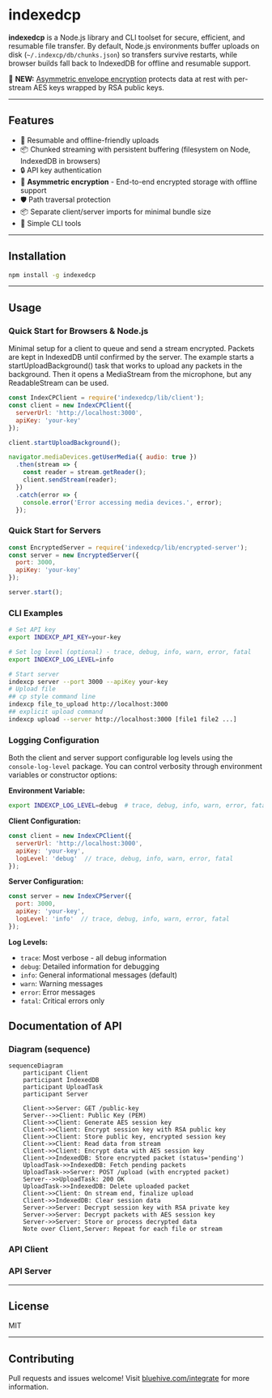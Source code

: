 
# indexedcp

**indexedcp** is a Node.js library and CLI toolset for secure, efficient, and resumable file transfer. By default, Node.js environments buffer uploads on disk (`~/.indexcp/db/chunks.json`) so transfers survive restarts, while browser builds fall back to IndexedDB for offline and resumable support.

🔐 **NEW:** [Asymmetric envelope encryption](#-encryption) protects data at rest with per-stream AES keys wrapped by RSA public keys.

---

## Features

- 🔄 Resumable and offline-friendly uploads
- 📦 Chunked streaming with persistent buffering (filesystem on Node, IndexedDB in browsers)
- 🔒 API key authentication
- 🔐 **Asymmetric encryption** - End-to-end encrypted storage with offline support
- 🛡️ Path traversal protection
- 📦 Separate client/server imports for minimal bundle size
- 🔧 Simple CLI tools

---

## Installation

```bash
npm install -g indexedcp
```

---

## Usage

### Quick Start for Browsers & Node.js
Minimal setup for a client to queue and send a stream encrypted.  Packets are kept in IndexedDB until confirmed by the server. The example starts a startUploadBackground() task that works to upload any packets in the background. Then it opens a MediaStream from the microphone, but any ReadableStream can be used.

```javascript
const IndexCPClient = require('indexedcp/lib/client');
const client = new IndexCPClient({
  serverUrl: 'http://localhost:3000',
  apiKey: 'your-key'
});

client.startUploadBackground();

navigator.mediaDevices.getUserMedia({ audio: true })
  .then(stream => {
    const reader = stream.getReader();
    client.sendStream(reader);
  })
  .catch(error => {
    console.error('Error accessing media devices.', error);
  });
```

### Quick Start for Servers

```javascript
const EncryptedServer = require('indexedcp/lib/encrypted-server');
const server = new EncryptedServer({
  port: 3000,
  apiKey: 'your-key'
});

server.start();
``` 

### CLI Examples

```bash
# Set API key
export INDEXCP_API_KEY=your-key

# Set log level (optional) - trace, debug, info, warn, error, fatal
export INDEXCP_LOG_LEVEL=info

# Start server
indexcp server --port 3000 --apiKey your-key
# Upload file
## cp style command line
indexcp file_to_upload http://localhost:3000
## explicit upload command
indexcp upload --server http://localhost:3000 [file1 file2 ...]
```

### Logging Configuration

Both the client and server support configurable log levels using the `console-log-level` package. You can control verbosity through environment variables or constructor options:

**Environment Variable:**
```bash
export INDEXCP_LOG_LEVEL=debug  # trace, debug, info, warn, error, fatal
```

**Client Configuration:**
```javascript
const client = new IndexCPClient({
  serverUrl: 'http://localhost:3000',
  apiKey: 'your-key',
  logLevel: 'debug'  // trace, debug, info, warn, error, fatal
});
```

**Server Configuration:**
```javascript
const server = new IndexCPServer({
  port: 3000,
  apiKey: 'your-key',
  logLevel: 'info'  // trace, debug, info, warn, error, fatal
});
```

**Log Levels:**
- `trace`: Most verbose - all debug information
- `debug`: Detailed information for debugging
- `info`: General informational messages (default)
- `warn`: Warning messages
- `error`: Error messages
- `fatal`: Critical errors only

## Documentation of API

### Diagram (sequence)
```mermaid
sequenceDiagram
    participant Client
    participant IndexedDB
    participant UploadTask
    participant Server

    Client->>Server: GET /public-key
    Server-->>Client: Public Key (PEM)
    Client->>Client: Generate AES session key
    Client->>Client: Encrypt session key with RSA public key
    Client->>Client: Store public key, encrypted session key
    Client->>Client: Read data from stream
    Client->>Client: Encrypt data with AES session key
    Client->>IndexedDB: Store encrypted packet (status='pending')
    UploadTask->>IndexedDB: Fetch pending packets
    UploadTask->>Server: POST /upload (with encrypted packet)
    Server-->>UploadTask: 200 OK
    UploadTask->>IndexedDB: Delete uploaded packet
    Client->>Client: On stream end, finalize upload
    Client->>IndexedDB: Clear session data
    Server->>Server: Decrypt session key with RSA private key
    Server->>Server: Decrypt packets with AES session key
    Server->>Server: Store or process decrypted data
    Note over Client,Server: Repeat for each file or stream
```

### API Client


### API Server

---

## License

MIT

---

## Contributing

Pull requests and issues welcome! Visit [bluehive.com/integrate](https://bluehive.com/integrate?utm_source=bluehive&utm_medium=chat&utm_campaign=bluehive-ai) for more information.

